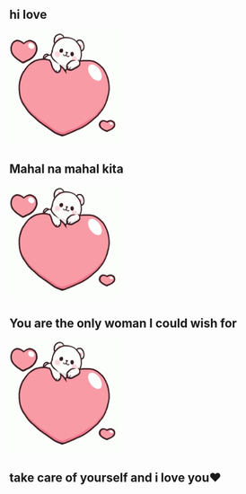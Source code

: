 <!DOCTYPE html>
<html lang="en">
<head>
    <meta charset="UTF-8">
    <title>balik kana</title>
</head>
<body style="background: url(3.gif);
             background-size: 100%;>
    <img src="1.gif" width="200" height="200">
    <h2>hi love</h2>
    <img src="1.gif" width="200" height="200">
    <h2>Mahal na mahal kita</h2>
    <img src="1.gif" width="200" height="200">
    <h2>You are the only woman I could wish for</h2>
    <img src="1.gif" width="200" height="200">
    <h2>take care of yourself and i love you♥️</h2>
</body>
</html>
